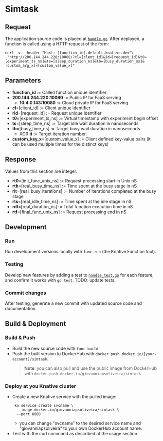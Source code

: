 # Simtask
## Request
The application source code is placed at [`handle.go`](handle.go). After deployed, a function is called using a HTTP request of the form:
```
curl -v --header "Host: [function_id].default.knative.dev"\
 "http://200.144.244.220:10080/?cl=[clent_id]&id=[request_id]&t0=[experiment_ts_ns]&ts=[sleep_duration_ns]&tb=[busy_duration_ns]&[custom_arg_x]=[custom_value_x]"
```
## Parameters
- **function_id** := Called function unique identifier
- **200.144.244.220:10080** := Public IP for FaaS serving
  - **10.4.0.143:10080** := Cloud private IP for FaaS serving
- **cl**=[client_id] := Client unique identifier
- **rid**=[request_id] := Request unique identifier
- **t0**=[experiment_ts_ns] := Virtual timestamp with experiment begin offset
- **ts**=[sleep_time_ns] := Target idle wait duration in nanoseconds
- **tb**=[busy_time_ns] := Target busy wait duration in nanoseconds
  - XOR **it** := Target iteration number.
- **custom_key_x**=[custom_value_x] := Client defined key-value pairs (it can be used multiple times for the distinct keys)
## Response
Values from this section are integer.
- **rt0**=[init_func_unix_ns] := Request processing start in Unix nS
- **rtb**=[real_busy_time_ns] := Time spent at the busy stage in nS
- **rit**=[real_busy_iterations] := Number of iterations completed at the busy stage
- **rts**=[real_idle_time_ns] := Time spent at the idle stage in nS
- **rdt**=[real_duration_ns] := Total function execution time in nS
- **rtf**=[final_func_unix_ns] := Request processing end in nS
## Development
### Run
Run development versions locally with `func run` (the Knative Function tool).
### Testing
Develop new features by adding a test to [`handle_test.go`](handle_test.go) for
each feature, and confirm it works with `go test`. TODO: update tests.
### Commit changes
After testing, generate a new commit with updated source code and documentation.
## Build & Deployment
### Build & Push
- Build the new source code with `func build`.
- Push the built version to DockerHub with `docker push docker.io/[your-account]/simtask`.
    > **Note**: you can also pull and use the public image from DockerHub with `docker push docker.io/giovanniapsoliveira/simtask`
### Deploy at you Knative cluster
- Create a new Knative service with the pulled image:
   ```
    kn service create svcname \
	 --image docker.io/giovanniapsoliveira/simtask \
	 --port 8080 
   ```
  - you can change "svcname" to the desired service name and "giovanniapsoliveira" to your own DockerHub account name.
- Test with the curl command as described at the usage section.